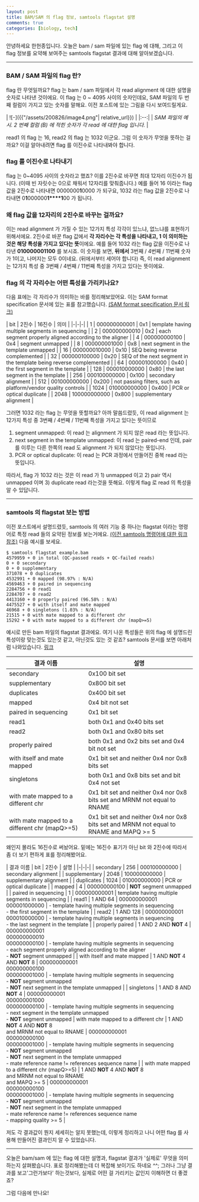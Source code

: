 ```yaml
---
layout: post
title: BAM/SAM 의 flag 정보, samtools flagstat 설명
comments: true
categories: [biology, tech]
---
```


안녕하세요 한헌종입니다.
오늘은 bam / sam 파일에 있는 flag 에 대해, 그리고 이 flag 정보를 요약해 보여주는 samtools flagstat 결과에 대해 알아보겠습니다.

---
### BAM / SAM 파일의 flag 란?
flag 란 무엇일까요?
flag 는 bam / sam 파일에서 각 read alignment 에 대한 설명을 숫자로 나타낸 것이에요.
이 flag 는 0 ~ 4095 사이의 숫자인데요, SAM 파일의 두 번째 컬럼이 가지고 있는 숫자를 말해요.
이전 포스트에 있는 그림을 다시 보여드릴게요.

| ![-]({{"/assets/200826/image4.png"| relative_url}}) | 
|:--:| 
| *SAM 파일의 예시. 2 번째 컬럼 (B) 에 적힌 숫자가 각 read 에 대한 flag 입니다.* |

read1 의 flag 는 16, read2 의 flag 는 1032 이군요.
그럼 이 숫자가 무엇을 뜻하는 걸까요?
이걸 알아내려면 flag 를 이진수로 나타내봐야 합니다.

### flag 를 이진수로 나타내기
flag 는 0~4095 사이의 숫자라고 했죠?
이를 2진수로 바꾸면 최대 12자리 이진수가 됩니다. (이때 빈 자릿수는 0으로 채워서 12자리를 맞춰줍니다.)
예를 들어 16 이라는 flag 값을 2진수로 나타내면 0000000**1**0000 가 되구요,
1032 라는 flag 값을 2진수로 나타내면 0**1**000000**1****1**00 가 됩니다.

### 왜 flag 값을 12자리의 2진수로 바꾸는 걸까요?
이는 read alignment 가 가질 수 있는 12가지 특성 각각이 있느냐, 없느냐를 표현하기 위해서에요.
2진수로 바꾼 flag 값에서 **각 자리수는 각 특성을 나타내고, 1 이 의미하는 것은 해당 특성을 가지고 있다는 뜻**이에요.
예를 들어 1032 라는 flag 값을 이진수로 나타낸 **010000001100** 를 보시죠.
이 숫자를 보면, **뒤에서** 3번째 / 4번째 / 11번째 숫자가 1이고, 나머지는 모두 0이네요. (뒤에서부터 세어야 합니다)
즉, 이 read alignment 는 12가지 특성 중 3번째 / 4번째 / 11번째 특성을 가지고 있다는 뜻이에요.

### flag 의 각 자리수는 어떤 특성을 가리키나요?
다음 표에는 각 자리수가 의미하는 바를 정리해보았어요.
이는 SAM format specification 문서에 있는 표를 참고했습니다. [(SAM format specification 문서 링크)](https://samtools.github.io/hts-specs/SAMv1.pdf)

| bit | 2진수 | 16진수 | 의미 |
|-|-|-|
| 1 | 000000000001 | 0x1 | template having multiple segments in sequencing |
| 2 | 000000000010 | 0x2 | each segment properly aligned according to the aligner |
| 4 | 000000000100 | 0x4 | segment unmapped |
| 8 | 000000001000 | 0x8 | next segment in the template unmapped |
| 16 | 000000010000 | 0x10 | SEQ being reverse complemented |
| 32 | 000000100000 | 0x20 | SEQ of the next segment in the template being reverse complemented |
| 64 | 000001000000 | 0x40 | the first segment in the template |
| 128 | 000010000000 | 0x80 | the last segment in the template |
| 256 | 000100000000 | 0x100 | secondary alignment |
| 512 | 001000000000 | 0x200 | not passing filters, such as platform/vendor quality controls |
| 1024 | 010000000000 | 0x400 | PCR or optical duplicate |
| 2048 | 100000000000 | 0x800 | supplementary alignment |

그러면 1032 라는 flag 는 무엇을 뜻할까요?
아까 말씀드렸듯, 이 read alignment 는 12가지 특성 중 3번째 / 4번째 / 11번째 특성을 가지고 있다는 뜻이므로
1. segment unmapped: 이 read 는 alignment 가 되지 않은 read 라는 뜻입니다.
2. next segment in the template unmapped: 이 read 는 paired-end 인데, pair 를 이루는 다른 한쪽의 read 도 alignment 가 되지 않았다는 뜻입니다.
3. PCR or optical duplicate: 이 read 는 PCR 과정에서 만들어진 중복 read 라는 뜻입니다.

따라서, flag 가 1032 라는 것은 이 read 가 1) unmapped 이고 2) pair 역시 unmapped 이며 3) duplicate read 라는것을 뜻해요.
이렇게 flag 로 read 의 특성을 알 수 있답니다.

---
### samtools 의 flagstat 보는 방법
이전 포스트에서 설명드렸듯, samtools 의 여러 기능 중 하나는 flagstat 이라는 명령어로 특정 read 들의 요약된 정보를 보는거에요.
[(이전 samtools 명령어에 대한 링크 참조)](https://hhj6212.github.io/biology/tech/2020/10/18/samtools.html)
다음 예시를 보세요.

~~~shell
$ samtools flagstat example.bam
4579959 + 0 in total (QC-passed reads + QC-failed reads)
0 + 0 secondary
0 + 0 supplementary
371078 + 0 duplicates
4532991 + 0 mapped (98.97% : N/A)
4569463 + 0 paired in sequencing
2284756 + 0 read1
2284707 + 0 read2
4413160 + 0 properly paired (96.58% : N/A)
4475527 + 0 with itself and mate mapped
46968 + 0 singletons (1.03% : N/A)
21515 + 0 with mate mapped to a different chr
15292 + 0 with mate mapped to a different chr (mapQ>=5)
~~~

예시로 만든 bam 파일의 flagstat 결과에요.
여기 나온 특성들은 위의 flag 에 설명드린 특성이랑 맞는것도 있는것 같고, 아닌것도 있는 것 같죠?
samtools 문서를 보면 아래처럼 나와있습니다. [링크](http://www.htslib.org/doc/samtools-flagstat.html)

| 결과 이름 | 설명 |
|-|-|
| secondary | 0x100 bit set |
| supplementary | 0x800 bit set |
| duplicates | 0x400 bit set |
| mapped | 0x4 bit not set |
| paired in sequencing | 0x1 bit set |
| read1 | both 0x1 and 0x40 bits set |
| read2 | both 0x1 and 0x80 bits set |
| properly paired | both 0x1 and 0x2 bits set and 0x4 bit not set |
| with itself and mate mapped | 0x1 bit set and neither 0x4 nor 0x8 bits set |
| singletons | both 0x1 and 0x8 bits set and bit 0x4 not set |
| with mate mapped to a different chr | 0x1 bit set and neither 0x4 nor 0x8 bits set and MRNM not equal to RNAME |
| with mate mapped to a different chr (mapQ>=5) | 0x1 bit set and neither 0x4 nor 0x8 bits set and MRNM not equal to RNAME and MAPQ >= 5 |

왜인지 몰라도 16진수로 써놨어요.
밑에는 16진수 표기가 아닌 bit 와 2진수에 따라서 좀 더 보기 편하게 표를 정리해봤어요.

| 결과 이름 | bit | 2진수 | 설명 |
|-|-|-|
| secondary | 256 | 000100000000 | secondary alignment |
| supplementary | 2048 | 100000000000 | supplementary alignment |
| duplicates | 1024 | 010000000000 | PCR or optical duplicate |
| mapped | 4 | 000000000100 | **NOT** segment unmapped |
| paired in sequencing | 1 | 000000000001 | template having multiple segments in sequencing |
| read1 | 1 AND 64 | 000000000001<br>000001000000 | - template having multiple segments in sequencing<br>- the first segment in the template |
| read2 | 1 AND 128 | 000000000001<br>000010000000 | - template having multiple segments in sequencing<br>- the last segment in the template |
| properly paired | 1 AND 2 AND **NOT** 4 | 000000000001<br>000000000010<br>000000000100 | - template having multiple segments in sequencing<br>- each segment properly aligned according to the aligner<br>- **NOT** segment unmapped |
| with itself and mate mapped | 1 AND **NOT** 4 AND **NOT** 8 | 000000000001<br>000000000100<br>000000001000 | - template having multiple segments in sequencing<br>- **NOT** segment unmapped<br>- **NOT** next segment in the template unmapped |
| singletons | 1 AND 8 AND **NOT** 4 | 000000000001<br>000000001000<br>000000000100 | - template having multiple segments in sequencing<br>- next segment in the template unmapped<br>- **NOT** segment unmapped
| with mate mapped to a different chr | 1 AND **NOT** 4 AND **NOT** 8<br>and MRNM not equal to RNAME | 000000000001<br>000000000100<br>000000001000 | - template having multiple segments in sequencing<br>- **NOT** segment unmapped<br>- **NOT** next segment in the template unmapped<br>- mate reference name != references sequence name |
| with mate mapped to a different chr (mapQ>=5) | 1 AND **NOT** 4 AND **NOT** 8<br>and MRNM not equal to RNAME<br>and MAPQ >= 5 | 000000000001<br>000000000100<br>000000001000 | - template having multiple segments in sequencing<br>- **NOT** segment unmapped<br>- **NOT** next segment in the template unmapped<br>- mate reference name != references sequence name<br>- mapping quality >= 5 |

저도 각 결과값이 뭔지 세세히는 알지 못했는데, 이렇게 정리하고 나니 어떤 flag 를 사용해 만들어진 결과인지 알 수 있었습니다.

---

오늘은 bam/sam 에 있는 flag 에 대한 설명과, flagstat 결과가 '실제로' 무엇을 의미하는지 살펴봤습니다.
표로 정리해봤는데 더 복잡해 보이기도 하네요 ^^;
그러나 그냥 결과를 보고'그런가보다' 하는것보다, 실제로 어떤 걸 가리키는 값인지 이해하면 더 좋겠죠?

그럼 다음에 만나요!